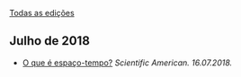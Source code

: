 [Todas as edições](https://github.com/profofreitas/magazine)

## Julho de 2018

* [O que é espaço-tempo?](https://github.com/profofreitas/magazine/blob/master/201807/o-que-e-espacotempo.md) *Scientific American. 16.07.2018.*
